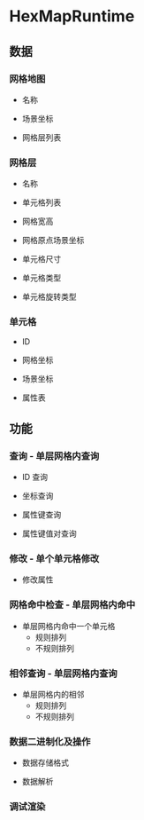# HexMapRuntime

## 数据

### 网格地图

* 名称

* 场景坐标

* 网格层列表

### 网格层

* 名称

* 单元格列表

* 网格宽高

* 网格原点场景坐标

* 单元格尺寸

* 单元格类型

* 单元格旋转类型

### 单元格

* ID

* 网格坐标

* 场景坐标

* 属性表

## 功能

### 查询 - 单层网格内查询

* ID 查询

* 坐标查询

* 属性键查询

* 属性键值对查询

### 修改 - 单个单元格修改

* 修改属性

### 网格命中检查 - 单层网格内命中

* 单层网格内命中一个单元格
    + 规则排列
    + 不规则排列

### 相邻查询 - 单层网格内查询

* 单层网格内的相邻
    + 规则排列
    + 不规则排列

### 数据二进制化及操作

* 数据存储格式

* 数据解析

### 调试渲染